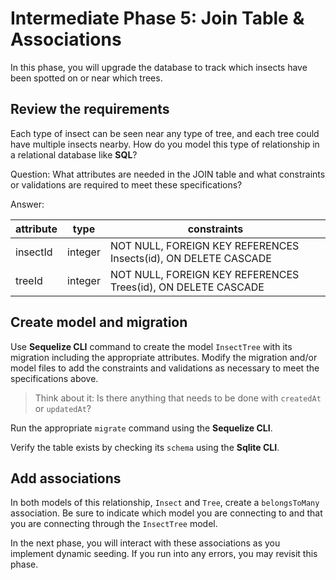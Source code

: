 # Intermediate Phase 5: Join Table & Associations

In this phase, you will upgrade the database to track which insects have been
spotted on or near which trees.

## Review the requirements

Each type of insect can be seen near any type of tree, and each tree could have
multiple insects nearby. How do you model this type of relationship in a 
relational database like **SQL**?

Question: What attributes are needed in the JOIN table and what constraints or
validations are required to meet these specifications?

Answer:

| attribute | type    | constraints                                                   |
| --------- | ------- | ------------------------------------------------------------- |
| insectId  | integer | NOT NULL, FOREIGN KEY REFERENCES Insects(id), ON DELETE CASCADE |
| treeId    | integer | NOT NULL, FOREIGN KEY REFERENCES Trees(id), ON DELETE CASCADE |

## Create model and migration

Use **Sequelize CLI** command to create the model `InsectTree` with its
migration including the appropriate attributes. Modify the migration and/or
model files to add the constraints and validations as necessary to meet the
specifications above.

> Think about it: Is there anything that needs to be done with `createdAt` or 
> `updatedAt`?

Run the appropriate `migrate` command using the **Sequelize CLI**.

Verify the table exists by checking its `schema` using the **Sqlite CLI**.

## Add associations

In both models of this relationship, `Insect` and `Tree`, create a
`belongsToMany` association. Be sure to indicate which model you are connecting
to and that you are connecting through the `InsectTree` model.

In the next phase, you will interact with these associations as you implement
dynamic seeding. If you run into any errors, you may revisit this phase.